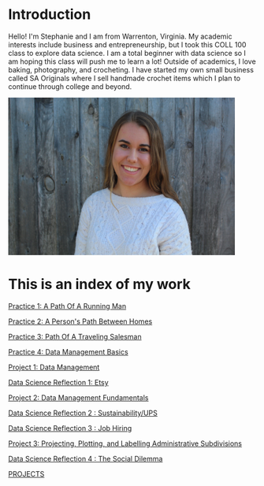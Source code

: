 # Introduction

Hello! I'm Stephanie and I am from Warrenton, Virginia. My academic interests include business and entrepreneurship, but I took this COLL 100 class to explore data science. I am a total beginner with data science so I am hoping this class will push me to learn a lot! Outside of academics, I love baking, photography, and crocheting. I have started my own small business called SA Originals where I sell handmade crochet items which I plan to continue through college and beyond. 

<img src="profile_picture.JPG" width="460" height="320" >


# This is an index of my work
[Practice 1: A Path Of A Running Man](practice1.md)

[Practice 2: A Person's Path Between Homes](practice2.md)

[Practice 3: Path Of A Traveling Salesman](practice3.md)

[Practice 4: Data Management Basics](practice4.md)

[Project 1: Data Management](project1.md)

[Data Science Reflection 1: Etsy](reflection1.md)

[Project 2: Data Management Fundamentals](project2.md)

[Data Science Reflection 2 : Sustainability/UPS](reflection2.md)

[Data Science Reflection 3 : Job Hiring](reflection3.md)

[Project 3: Projecting, Plotting, and Labelling Administrative Subdivisions](project3.md)

[Data Science Reflection 4 : The Social Dilemma](reflection4.md)

[PROJECTS](projects.md)
